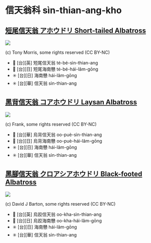 # 信天翁科 sìn-thian-ang-kho

## [短尾信天翁 アホウドリ Short-tailed Albatross](https://ebird.org/species/shtalb)

![](https://inaturalist-open-data.s3.amazonaws.com/photos/186779763/medium.jpg)

(c) Tony Morris, some rights reserved (CC BY-NC)

- 🎯 [台][英] 短尾信天翁 té-bé-sìn-thian-ang
- 🎯 [台][日] 短尾海南戇 té-bé-hái-lâm-gōng
- ✳️ [台][日] 海南戇 hái-lâm-gōng
- ✳️ [台][華] 信天翁 sìn-thian-ang

## [黑背信天翁 コアホウドリ Laysan Albatross](https://ebird.org/species/layalb)

![](https://inaturalist-open-data.s3.amazonaws.com/photos/12671058/medium.jpeg)

(c) Frank, some rights reserved (CC BY-NC)

- 🎯 [台][華] 烏背信天翁 oo-puè-sìn-thian-ang
- 🎯 [台][日] 烏背海南戇 oo-puè-hái-lâm-gōng
- ✳️ [台][日] 海南戇 hái-lâm-gōng
- ✳️ [台][華] 信天翁 sìn-thian-ang

## [黑腳信天翁 クロアシアホウドリ Black-footed Albatross](https://ebird.org/species/bkfalb)

![](https://inaturalist-open-data.s3.amazonaws.com/photos/4767337/medium.jpeg)

(c) David J Barton, some rights reserved (CC BY-NC)

- 🎯 [台][英] 烏跤信天翁 oo-kha-sìn-thian-ang
- 🎯 [台][日] 烏跤海南戇 oo-kha-hái-lâm-gōng
- ✳️ [台][日] 海南戇 hái-lâm-gōng
- ✳️ [台][華] 信天翁 sìn-thian-ang
